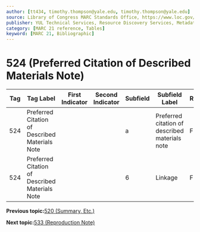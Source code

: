 ```yaml
---
author: [tt434, timothy.thompson@yale.edu, timothy.thompson@yale.edu]
source: Library of Congress MARC Standards Office, https://www.loc.gov/marc/bibliographic/bd524.html
publisher: YUL Technical Services, Resource Discovery Services, Metadata Services Unit
category: [MARC 21 reference, Tables]
keyword: [MARC 21, Bibliographic]
---
```


# 524 \(Preferred Citation of Described Materials Note\)

|Tag|Tag Label|First Indicator|Second Indicator|Subfield|Subfield Label|Repeatable|
|---|---------|---------------|----------------|--------|--------------|----------|
|524|Preferred Citation of Described Materials Note| | |a|Preferred citation of described materials note|F|
|524|Preferred Citation of Described Materials Note| | |6|Linkage|F|

**Previous topic:**[520 \(Summary, Etc.\)](../tables/520_bib_table.md)

**Next topic:**[533 \(Reproduction Note\)](../tables/533_bib_table.md)

